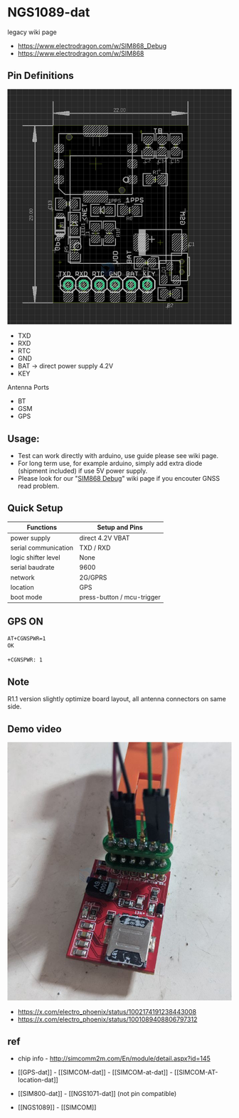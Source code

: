 
# NGS1089-dat


legacy wiki page 

- https://www.electrodragon.com/w/SIM868_Debug
- https://www.electrodragon.com/w/SIM868



## Pin Definitions 

![](2024-01-17-15-45-06.png)

- TXD
- RXD
- RTC
- GND
- BAT -> direct power supply 4.2V
- KEY

Antenna Ports 
- BT
- GSM
- GPS 

## Usage:
- Test can work directly with arduino, use guide please see wiki page.
- For long term use, for example arduino, simply add extra diode (shipment included) if use 5V power supply.
- Please look for our "[SIM868 Debug](https://www.electrodragon.com/w/SIM868_Debug)" wiki page if you encouter GNSS read problem.


## Quick Setup 

| Functions            | Setup and Pins             |
| -------------------- | -------------------------- |
| power supply         | direct 4.2V VBAT           |
| serial communication | TXD / RXD                  |
| logic shifter level  | None                       |
| serial baudrate      | 9600                       |
| network              | 2G/GPRS                    |
| location             | GPS                        |
| boot mode            | press-button / mcu-trigger |


## GPS ON 

    AT+CGNSPWR=1
    OK

    +CGNSPWR: 1

## Note 
R1.1 version slightly optimize board layout, all antenna connectors on same side.

## Demo video 

![](2024-06-25-17-01-37.png)

- https://x.com/electro_phoenix/status/1002174191238443008
- https://x.com/electro_phoenix/status/1001089408806797312



## ref 

- chip info - http://simcomm2m.com/En/module/detail.aspx?id=145

- [[GPS-dat]] - [[SIMCOM-dat]] - [[SIMCOM-at-dat]] - [[SIMCOM-AT-location-dat]]

- [[SIM800-dat]] - [[NGS1071-dat]] (not pin compatible)

- [[NGS1089]] - [[SIMCOM]]